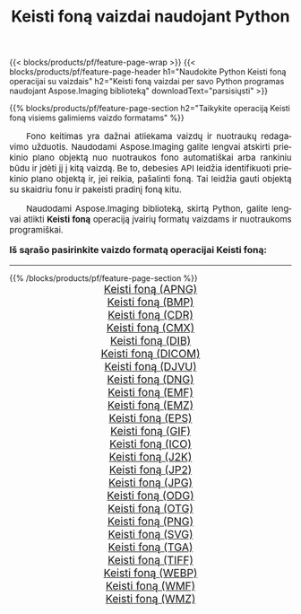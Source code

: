 ﻿---
title: Keisti foną vaizdai naudojant Python 
weight: 3920
url: /lt/python-net/change-background/ 
lang: lt
langdirlevel: 2
locales: zh-hans,ja,it,ru,de,es,fr,nl,id,lt,pl,pt,vi,tr,ko,zh-hant,ar,hi,th,sv,cs,uk,he
description: Aspose.Imaging bibliotekos taikymas Keisti foną vaizdams ir nuotraukoms naudojant savo Python programas ir serverio API.
---

{{< blocks/products/pf/feature-page-wrap >}}
{{< blocks/products/pf/feature-page-header h1="Naudokite Python Keisti foną operacijai su vaizdais" h2="Keisti foną vaizdai per savo Python programas naudojant Aspose.Imaging biblioteką" downloadText="parsisiųsti" >}}


{{% blocks/products/pf/feature-page-section  h2="Taikykite operaciją Keisti foną visiems galimiems vaizdo formatams" %}}
<p align="justify" style="text-indent:2em;font-size:15px;">
Fono keitimas yra dažnai atliekama vaizdų ir nuotraukų redagavimo užduotis. Naudodami Aspose.Imaging galite lengvai atskirti priekinio plano objektą nuo nuotraukos fono automatiškai arba rankiniu būdu ir įdėti jį į kitą vaizdą. Be to, debesies API leidžia identifikuoti priekinio plano objektą ir, jei reikia, pašalinti foną. Tai leidžia gauti objektą su skaidriu fonu ir pakeisti pradinį foną kitu.
</p>
<p align="justify" style="text-indent:2em;font-size:15px;">
Naudodami Aspose.Imaging biblioteką, skirtą Python, galite lengvai atlikti <b>Keisti foną</b> operaciją įvairių formatų vaizdams ir nuotraukoms programiškai.
</p>
<h3 style="margin-top:16px;">
Iš sąrašo pasirinkite vaizdo formatą operacijai Keisti foną:
</h3>
<hr/>
{{% /blocks/products/pf/feature-page-section %}}
<div class="container-fluid productfamilypage bg-gray">
    <div class="convertypes bg-gray agp-content section">
        <div class="container">
		<div class="row other-converters" style="gap: 10px;font-size: 19px;text-align:center;">
		    <div class='col-md-3 other-converter remove-lp remove-rp'><a href="/imaging/lt/python-net/change-background/apng/" style="padding:15px;">Keisti foną (APNG)</a></div><div class='col-md-3 other-converter remove-lp remove-rp'><a href="/imaging/lt/python-net/change-background/bmp/" style="padding:15px;">Keisti foną (BMP)</a></div><div class='col-md-3 other-converter remove-lp remove-rp'><a href="/imaging/lt/python-net/change-background/cdr/" style="padding:15px;">Keisti foną (CDR)</a></div><div class='col-md-3 other-converter remove-lp remove-rp'><a href="/imaging/lt/python-net/change-background/cmx/" style="padding:15px;">Keisti foną (CMX)</a></div><div class='col-md-3 other-converter remove-lp remove-rp'><a href="/imaging/lt/python-net/change-background/dib/" style="padding:15px;">Keisti foną (DIB)</a></div><div class='col-md-3 other-converter remove-lp remove-rp'><a href="/imaging/lt/python-net/change-background/dicom/" style="padding:15px;">Keisti foną (DICOM)</a></div><div class='col-md-3 other-converter remove-lp remove-rp'><a href="/imaging/lt/python-net/change-background/djvu/" style="padding:15px;">Keisti foną (DJVU)</a></div><div class='col-md-3 other-converter remove-lp remove-rp'><a href="/imaging/lt/python-net/change-background/dng/" style="padding:15px;">Keisti foną (DNG)</a></div><div class='col-md-3 other-converter remove-lp remove-rp'><a href="/imaging/lt/python-net/change-background/emf/" style="padding:15px;">Keisti foną (EMF)</a></div><div class='col-md-3 other-converter remove-lp remove-rp'><a href="/imaging/lt/python-net/change-background/emz/" style="padding:15px;">Keisti foną (EMZ)</a></div><div class='col-md-3 other-converter remove-lp remove-rp'><a href="/imaging/lt/python-net/change-background/eps/" style="padding:15px;">Keisti foną (EPS)</a></div><div class='col-md-3 other-converter remove-lp remove-rp'><a href="/imaging/lt/python-net/change-background/gif/" style="padding:15px;">Keisti foną (GIF)</a></div><div class='col-md-3 other-converter remove-lp remove-rp'><a href="/imaging/lt/python-net/change-background/ico/" style="padding:15px;">Keisti foną (ICO)</a></div><div class='col-md-3 other-converter remove-lp remove-rp'><a href="/imaging/lt/python-net/change-background/j2k/" style="padding:15px;">Keisti foną (J2K)</a></div><div class='col-md-3 other-converter remove-lp remove-rp'><a href="/imaging/lt/python-net/change-background/jp2/" style="padding:15px;">Keisti foną (JP2)</a></div><div class='col-md-3 other-converter remove-lp remove-rp'><a href="/imaging/lt/python-net/change-background/jpg/" style="padding:15px;">Keisti foną (JPG)</a></div><div class='col-md-3 other-converter remove-lp remove-rp'><a href="/imaging/lt/python-net/change-background/odg/" style="padding:15px;">Keisti foną (ODG)</a></div><div class='col-md-3 other-converter remove-lp remove-rp'><a href="/imaging/lt/python-net/change-background/otg/" style="padding:15px;">Keisti foną (OTG)</a></div><div class='col-md-3 other-converter remove-lp remove-rp'><a href="/imaging/lt/python-net/change-background/png/" style="padding:15px;">Keisti foną (PNG)</a></div><div class='col-md-3 other-converter remove-lp remove-rp'><a href="/imaging/lt/python-net/change-background/svg/" style="padding:15px;">Keisti foną (SVG)</a></div><div class='col-md-3 other-converter remove-lp remove-rp'><a href="/imaging/lt/python-net/change-background/tga/" style="padding:15px;">Keisti foną (TGA)</a></div><div class='col-md-3 other-converter remove-lp remove-rp'><a href="/imaging/lt/python-net/change-background/tiff/" style="padding:15px;">Keisti foną (TIFF)</a></div><div class='col-md-3 other-converter remove-lp remove-rp'><a href="/imaging/lt/python-net/change-background/webp/" style="padding:15px;">Keisti foną (WEBP)</a></div><div class='col-md-3 other-converter remove-lp remove-rp'><a href="/imaging/lt/python-net/change-background/wmf/" style="padding:15px;">Keisti foną (WMF)</a></div><div class='col-md-3 other-converter remove-lp remove-rp'><a href="/imaging/lt/python-net/change-background/wmz/" style="padding:15px;">Keisti foną (WMZ)</a></div>
                </div>
        </div>
    </div>
</div>
<br/>
